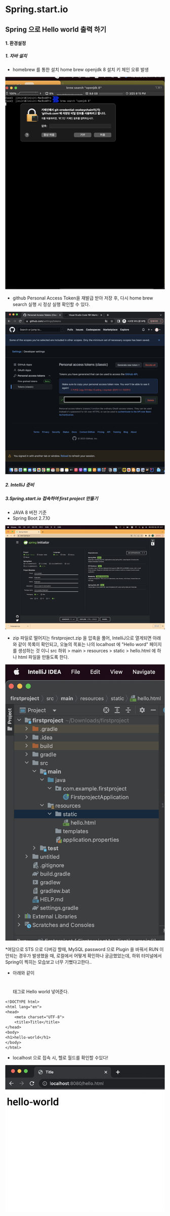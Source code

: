 # Spring.start.io
## Spring 으로 Hello world 출력 하기


#### 1. 환경설정
##### 1. 자바 설치
- homebrew 를 통한 설치
home brew openjdk 8 설치 키 체인 오류 발생

![img](https://github.com/jinsirie/TIL/blob/5bfb2b941e04f7f6ae79f47cfd218d90974958dc/img/%EC%8A%A4%ED%81%AC%EB%A6%B0%EC%83%B7%202023-03-25%20%EC%98%A4%ED%9B%84%208.15.03.png)


* github Personal Access Token을 재발급 받아 저장 후, 다시 home brew search 실행 시 정상 실행 확인할 수 있다.

![img](https://github.com/jinsirie/TIL/blob/62d7b54b4a79ab478944fa8e0c53b25590c17031/img/%EC%8A%A4%ED%81%AC%EB%A6%B0%EC%83%B7%202023-03-26%20%EC%98%A4%ED%9B%84%209.46.37.png)


##### 2. IntelliJ 준비

##### 3.Spring.start.io 접속하여 first project 만들기
 - JAVA 8 버전 기준
 - Spring Boot 2.7.10

 ![img](https://github.com/jinsirie/TIL/blob/62d7b54b4a79ab478944fa8e0c53b25590c17031/img/%EC%8A%A4%ED%81%AC%EB%A6%B0%EC%83%B7%202023-03-26%20%EC%98%A4%ED%9B%84%209.57.16.png)


 - zip 파일로 떨어지는 firstproject.zip 을 압축을 풀어, IntelliJ으로 열게되면 아래와 같이  목록이 확인되고, 오늘의 목표는 나의 localhost 에 "Hello word" 페이지를 생성하는 것 이니 src 하위 > main > resources > static > hello.html 에 하나 html 파일을 만들도록 한다.


 ![img](https://github.com/jinsirie/TIL/blob/62d7b54b4a79ab478944fa8e0c53b25590c17031/img/%EC%8A%A4%ED%81%AC%EB%A6%B0%EC%83%B7%202023-03-26%20%EC%98%A4%ED%9B%84%2010.00.23.png)


 *여담으로 STS 으로 디버깅 할때, MySQL password 으로 Plugin 을 바꿔서 RUN 이 안되는 경우가 발생했을 때, 로컬에서 어떻게 확인하나 궁금했었는데, 하위 터미널에서 Spring이 찍히는 모습보고 너무 기뻤다고한다..


- 아래와 같이 <h1></h1> 태그로 Hello world 넣어준다.
```
<!DOCTYPE html>
<html lang="en">
<head>
    <meta charset="UTF-8">
    <title>Title</title>
</head>
<body>
<h1>hello-world</h1>
</body>
</html>
```


- localhost 으로 접속 시, 헬로 월드를 확인할 수있다!

![img](https://github.com/jinsirie/TIL/blob/62d7b54b4a79ab478944fa8e0c53b25590c17031/img/%EC%8A%A4%ED%81%AC%EB%A6%B0%EC%83%B7%202023-03-26%20%EC%98%A4%ED%9B%84%2010.08.38.png)
